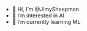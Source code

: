 - 👋 Hi, I’m @JimySheepman
- 👀 I’m interested in AI
- 🌱 I’m currently learning ML

<!---
JimySheepman/JimySheepman is a ✨ special ✨ repository because its `README.md` (this file) appears on your GitHub profile.
You can click the Preview link to take a look at your changes.
--->
